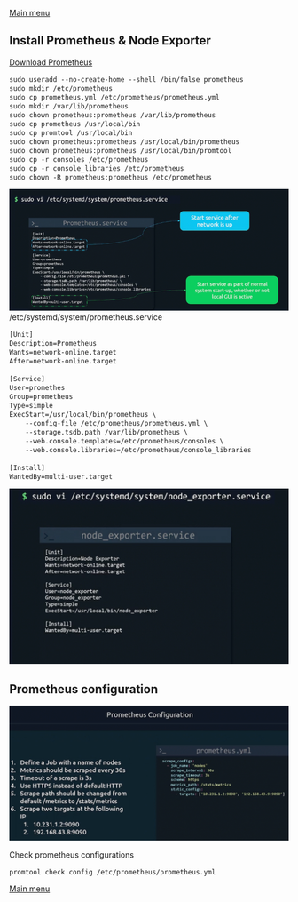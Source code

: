[Main menu](../README.md)

## Install Prometheus & Node Exporter


[Download Prometheus](https://prometheus.io/download/)

```
sudo useradd --no-create-home --shell /bin/false prometheus
sudo mkdir /etc/prometheus
sudo cp prometheus.yml /etc/prometheus/prometheus.yml
sudo mkdir /var/lib/prometheus
sudo chown prometheus:prometheus /var/lib/prometheus
sudo cp prometheus /usr/local/bin
sudo cp promtool /usr/local/bin
sudo chown prometheus:prometheus /usr/local/bin/prometheus
sudo chown prometheus:prometheus /usr/local/bin/promtool
sudo cp -r consoles /etc/prometheus
sudo cp -r console_libraries /etc/prometheus
sudo chown -R prometheus:prometheus /etc/prometheus
```

![Unit file](../images/image_unit_prometheus.png)
/etc/systemd/system/prometheus.service
```
[Unit]
Description=Prometheus
Wants=network-online.target
After=network-online.target

[Service]
User=promethes
Group=prometheus
Type=simple
ExecStart=/usr/local/bin/prometheus \
    --config-file /etc/prometheus/prometheus.yml \
    --storage.tsdb.path /var/lib/prometheus \
    --web.console.templates=/etc/prometheus/consoles \
    --web.console.libraries=/etc/prometheus/console_libraries

[Install]
WantedBy=multi-user.target
```
![Unit file of node exporter](../images/image_node_exporter.png)

## Prometheus configuration

![Alt text](../images/image_prometheus_config.png)

Check prometheus configurations
```
promtool check config /etc/prometheus/prometheus.yml
```

[Main menu](../README.md)